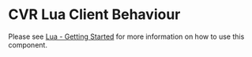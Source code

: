 # CVR Lua Client Behaviour <div class="whitelisted" data-list="AWP"></div>

Please see [Lua - Getting Started](../lua/getting-started.md) for more information on how to use this component.